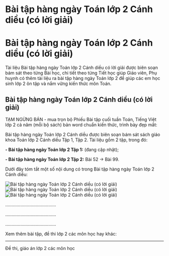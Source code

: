 # Bài tập hàng ngày Toán lớp 2 Cánh diều (có lời giải)

# Bài tập hàng ngày Toán lớp 2 Cánh diều (có lời giải)

Tài liệu Bài tập hàng ngày Toán lớp 2 Cánh diều có lời giải được biên soạn bám sát theo từng Bài học, chi tiết theo từng Tiết học giúp Giáo viên, Phụ huynh có thêm tài liệu ra bài tập hàng ngày Toán lớp 2 để giúp các em học sinh lớp 2 ôn tập và nắm vững kiến thức môn Toán.

## Bài tập hàng ngày Toán lớp 2 Cánh diều (có lời giải)

TẠM NGỪNG BÁN - mua trọn bộ Phiếu Bài tập cuối tuần Toán, Tiếng Việt lớp 2 cả năm (mỗi bộ sách) bản word chuẩn kiến thức, trình bày đẹp mắt:

Bài tập hàng ngày Toán lớp 2 Cánh diều được biên soạn bám sát sách giáo khoa Toán lớp 2 Cánh diều Tập 1, Tập 2. Tài liệu gồm 2 tập, trong đó:

**\- Bài tập hàng ngày Toán lớp 2 Tập 1:** (đang cập nhật);

**\- Bài tập hàng ngày Toán lớp 2 Tập 2:** Bài 52 → Bài 99.

Dưới đây tóm tắt một số nội dung có trong Bài tập hàng ngày Toán lớp 2 Cánh diều:

![Bài tập hàng ngày Toán lớp 2 Cánh diều \(có lời giải\)](https://vietjack.com/de-kiem-tra-lop-2/images/bai-tap-toan-lop-2-canh-dieu-1.PNG) ![Bài tập hàng ngày Toán lớp 2 Cánh diều \(có lời giải\)](https://vietjack.com/de-kiem-tra-lop-2/images/bai-tap-toan-lop-2-canh-dieu-2.PNG) ![Bài tập hàng ngày Toán lớp 2 Cánh diều \(có lời giải\)](https://vietjack.com/de-kiem-tra-lop-2/images/bai-tap-toan-lop-2-canh-dieu-3.PNG)

........................................

........................................

........................................

Xem thêm bài tập, đề thi lớp 2 các môn học hay khác:

* * *

Đề thi, giáo án lớp 2 các môn học
